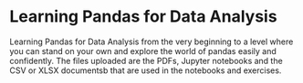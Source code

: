 # Learning Pandas for Data Analysis
Learning Pandas for Data Analysis from the very beginning to a level where you can stand on your own and explore the world of pandas easily and confidently. The files uploaded are the PDFs, Jupyter notebooks and the CSV or XLSX documentsb that are used in the notebooks and exercises.

